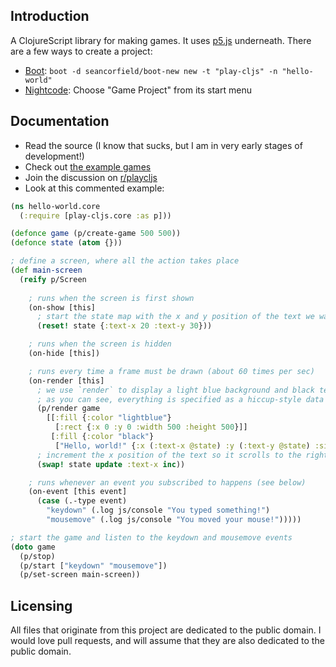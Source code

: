 ## Introduction

A ClojureScript library for making games. It uses [p5.js](http://p5js.org/) underneath. There are a few ways to create a project:

* [Boot](http://boot-clj.com/): `boot -d seancorfield/boot-new new -t "play-cljs" -n "hello-world"`
* [Nightcode](https://sekao.net/nightcode/): Choose "Game Project" from its start menu

## Documentation

* Read the source (I know that sucks, but I am in very early stages of development!)
* Check out [the example games](https://github.com/oakes/play-cljs-examples)
* Join the discussion on [r/playcljs](https://www.reddit.com/r/playcljs/)
* Look at this commented example:

```clojure
(ns hello-world.core
  (:require [play-cljs.core :as p]))

(defonce game (p/create-game 500 500))
(defonce state (atom {}))

; define a screen, where all the action takes place
(def main-screen
  (reify p/Screen
  
    ; runs when the screen is first shown
    (on-show [this]
      ; start the state map with the x and y position of the text we want to display
      (reset! state {:text-x 20 :text-y 30}))

    ; runs when the screen is hidden
    (on-hide [this])

    ; runs every time a frame must be drawn (about 60 times per sec)
    (on-render [this]
      ; we use `render` to display a light blue background and black text
      ; as you can see, everything is specified as a hiccup-style data structure
      (p/render game
        [[:fill {:color "lightblue"}
          [:rect {:x 0 :y 0 :width 500 :height 500}]]
         [:fill {:color "black"}
          ["Hello, world!" {:x (:text-x @state) :y (:text-y @state) :size 16 :font "Georgia" :style :italic}]]])
      ; increment the x position of the text so it scrolls to the right
      (swap! state update :text-x inc))

    ; runs whenever an event you subscribed to happens (see below)
    (on-event [this event]
      (case (.-type event)
        "keydown" (.log js/console "You typed something!")
        "mousemove" (.log js/console "You moved your mouse!")))))

; start the game and listen to the keydown and mousemove events
(doto game
  (p/stop)
  (p/start ["keydown" "mousemove"])
  (p/set-screen main-screen))
```

## Licensing

All files that originate from this project are dedicated to the public domain. I would love pull requests, and will assume that they are also dedicated to the public domain.

